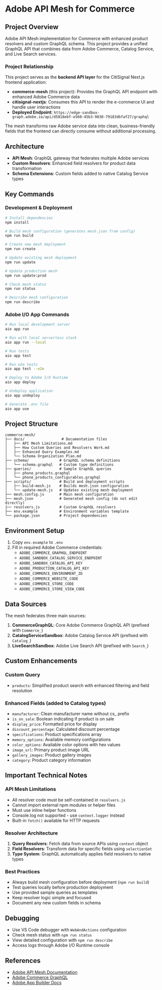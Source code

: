 # Adobe API Mesh for Commerce

## Project Overview
Adobe API Mesh implementation for Commerce with enhanced product resolvers and custom GraphQL schema. This project provides a unified GraphQL API that combines data from Adobe Commerce, Catalog Service, and Live Search services.

### Project Relationship
This project serves as the **backend API layer** for the CitiSignal Next.js frontend application:
- **commerce-mesh** (this project): Provides the GraphQL API endpoint with enhanced Adobe Commerce data
- **citisignal-nextjs**: Consumes this API to render the e-commerce UI and handle user interactions
- **Deployed Endpoint**: `https://edge-sandbox-graph.adobe.io/api/d5818ebf-e560-45b3-9830-79183dbfaf27/graphql`

The mesh transforms raw Adobe service data into clean, business-friendly fields that the frontend can directly consume without additional processing.

## Architecture
- **API Mesh**: GraphQL gateway that federates multiple Adobe services
- **Custom Resolvers**: Enhanced field resolvers for product data transformation
- **Schema Extensions**: Custom fields added to native Catalog Service types

## Key Commands

### Development & Deployment
```bash
# Install dependencies
npm install

# Build mesh configuration (generates mesh.json from config)
npm run build

# Create new mesh deployment
npm run create

# Update existing mesh deployment
npm run update

# Update production mesh
npm run update:prod

# Check mesh status
npm run status

# Describe mesh configuration
npm run describe
```

### Adobe I/O App Commands
```bash
# Run local development server
aio app run

# Run with local serverless stack
aio app run --local

# Run tests
aio app test

# Run e2e tests
aio app test --e2e

# Deploy to Adobe I/O Runtime
aio app deploy

# Undeploy application
aio app undeploy

# Generate .env file
aio app use
```

## Project Structure
```
commerce-mesh/
├── docs/                 # Documentation files
│   ├── API Mesh Limitations.md
│   ├── How Custom Queries and Resolvers Work.md
│   ├── Enhanced Query Examples.md
│   └── Schema Organization Plan.md
├── schema/              # GraphQL schema definitions
│   └── schema.graphql   # Custom type definitions
├── queries/             # Sample GraphQL queries
│   ├── phone_products.graphql
│   └── phone_products_configurables.graphql
├── scripts/             # Build and deployment scripts
│   ├── build-mesh.js    # Builds mesh.json configuration
│   └── update-mesh.js   # Updates existing mesh deployment
├── mesh.config.js       # Main mesh configuration
├── mesh.json            # Generated mesh config (do not edit directly)
├── resolvers.js         # Custom GraphQL resolvers
├── env.example          # Environment variables template
└── package.json         # Project dependencies
```

## Environment Setup
1. Copy `env.example` to `.env`
2. Fill in required Adobe Commerce credentials:
   - `ADOBE_COMMERCE_GRAPHQL_ENDPOINT`
   - `ADOBE_SANDBOX_CATALOG_SERVICE_ENDPOINT`
   - `ADOBE_SANDBOX_CATALOG_API_KEY`
   - `ADOBE_PRODUCTION_CATALOG_API_KEY`
   - `ADOBE_COMMERCE_ENVIRONMENT_ID`
   - `ADOBE_COMMERCE_WEBSITE_CODE`
   - `ADOBE_COMMERCE_STORE_CODE`
   - `ADOBE_COMMERCE_STORE_VIEW_CODE`

## Data Sources
The mesh federates three main sources:
1. **CommerceGraphQL**: Core Adobe Commerce GraphQL API (prefixed with `Commerce_`)
2. **CatalogServiceSandbox**: Adobe Catalog Service API (prefixed with `Catalog_`)
3. **LiveSearchSandbox**: Adobe Live Search API (prefixed with `Search_`)

## Custom Enhancements

### Custom Query
- `products`: Simplified product search with enhanced filtering and field resolution

### Enhanced Fields (added to Catalog types)
- `manufacturer`: Clean manufacturer name without cs_ prefix
- `is_on_sale`: Boolean indicating if product is on sale
- `display_price`: Formatted price for display
- `discount_percentage`: Calculated discount percentage
- `specifications`: Product specifications array
- `memory_options`: Available memory configurations
- `color_options`: Available color options with hex values
- `image_url`: Primary product image URL
- `gallery_images`: Product gallery images
- `category`: Product category information

## Important Technical Notes

### API Mesh Limitations
- All resolver code must be self-contained in `resolvers.js`
- Cannot import external npm modules or helper files
- Must use inline helper functions
- Console.log not supported - use `context.logger` instead
- Built-in `fetch()` available for HTTP requests

### Resolver Architecture
1. **Query Resolvers**: Fetch data from source APIs using `context` object
2. **Field Resolvers**: Transform data for specific fields using `selectionSet`
3. **Type System**: GraphQL automatically applies field resolvers to native types

### Best Practices
- Always build mesh configuration before deployment (`npm run build`)
- Test queries locally before production deployment
- Use provided sample queries as templates
- Keep resolver logic simple and focused
- Document any new custom fields in schema

## Debugging
- Use VS Code debugger with `WebAndActions` configuration
- Check mesh status with `npm run status`
- View detailed configuration with `npm run describe`
- Access logs through Adobe I/O Runtime console

## References
- [Adobe API Mesh Documentation](https://developer.adobe.com/graphql-mesh-gateway/)
- [Adobe Commerce GraphQL](https://developer.adobe.com/commerce/webapi/graphql/)
- [Adobe App Builder Docs](https://developer.adobe.com/app-builder/docs/)